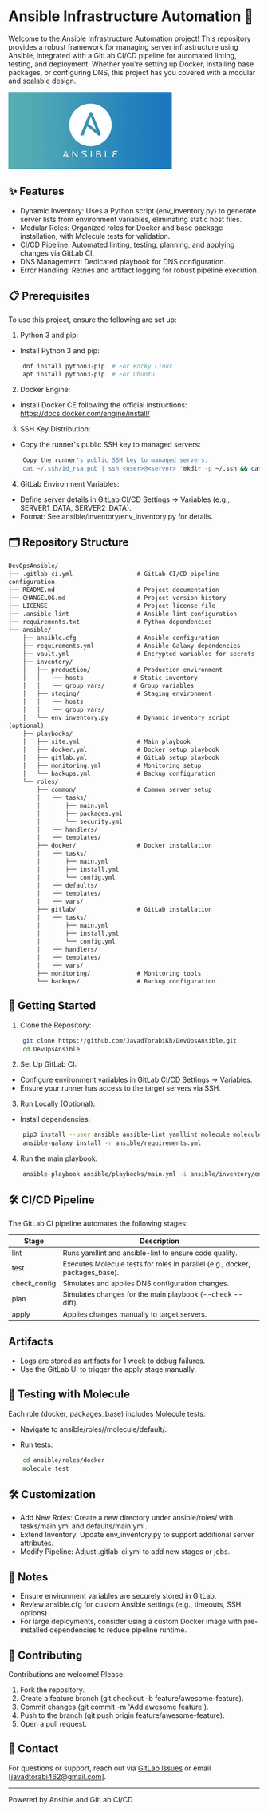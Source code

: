 # Ansible Infrastructure Automation 🚀

Welcome to the Ansible Infrastructure Automation project! This repository provides a robust framework for managing server infrastructure using Ansible, integrated with a GitLab CI/CD pipeline for automated linting, testing, and deployment. Whether you're setting up Docker, installing base packages, or configuring DNS, this project has you covered with a modular and scalable design.

![Ansible Logo](images.jpeg)

## ✨ Features

- Dynamic Inventory: Uses a Python script (env_inventory.py) to generate server lists from environment variables, eliminating static host files.
- Modular Roles: Organized roles for Docker and base package installation, with Molecule tests for validation.
- CI/CD Pipeline: Automated linting, testing, planning, and applying changes via GitLab CI.
- DNS Management: Dedicated playbook for DNS configuration.
- Error Handling: Retries and artifact logging for robust pipeline execution.

## 📋 Prerequisites
To use this project, ensure the following are set up:

1. Python 3 and pip:

- Install Python 3 and pip: 
```bash
    dnf install python3-pip  # For Rocky Linux
    apt install python3-pip  # For Ubuntu
```
2. Docker Engine:

- Install Docker CE following the official instructions: https://docs.docker.com/engine/install/


3. SSH Key Distribution:
- Copy the runner's public SSH key to managed servers:

```bash
    Copy the runner's public SSH key to managed servers:
    cat ~/.ssh/id_rsa.pub | ssh <user>@<server> 'mkdir -p ~/.ssh && cat >> ~/.ssh/authorized_keys'
```

4. GitLab Environment Variables:

- Define server details in GitLab CI/CD Settings → Variables (e.g., SERVER1_DATA, SERVER2_DATA).
- Format: See ansible/inventory/env_inventory.py for details.



## 🗂️ Repository Structure
```plain
DevOpsAnsible/
├── .gitlab-ci.yml                  # GitLab CI/CD pipeline configuration
├── README.md                       # Project documentation
├── CHANGELOG.md                    # Project version history
├── LICENSE                         # Project license file
├── .ansible-lint                   # Ansible lint configuration
├── requirements.txt                # Python dependencies
└── ansible/
    ├── ansible.cfg                 # Ansible configuration
    ├── requirements.yml            # Ansible Galaxy dependencies
    ├── vault.yml                   # Encrypted variables for secrets
    ├── inventory/
    │   ├── production/             # Production environment
    │   │   ├── hosts              # Static inventory
    │   │   └── group_vars/        # Group variables
    │   ├── staging/                # Staging environment
    │   │   ├── hosts
    │   │   └── group_vars/
    │   └── env_inventory.py        # Dynamic inventory script (optional)
    ├── playbooks/
    │   ├── site.yml                # Main playbook
    │   ├── docker.yml              # Docker setup playbook
    │   ├── gitlab.yml              # GitLab setup playbook
    │   ├── monitoring.yml          # Monitoring setup
    │   └── backups.yml             # Backup configuration
    └── roles/
        ├── common/                 # Common server setup
        │   ├── tasks/
        │   │   ├── main.yml
        │   │   ├── packages.yml
        │   │   └── security.yml
        │   ├── handlers/
        │   └── templates/
        ├── docker/                 # Docker installation
        │   ├── tasks/
        │   │   ├── main.yml
        │   │   ├── install.yml
        │   │   └── config.yml
        │   ├── defaults/
        │   ├── templates/
        │   └── vars/
        ├── gitlab/                 # GitLab installation
        │   ├── tasks/
        │   │   ├── main.yml
        │   │   ├── install.yml
        │   │   └── config.yml
        │   ├── handlers/
        │   ├── templates/
        │   └── vars/
        ├── monitoring/             # Monitoring tools
        └── backups/                # Backup configuration
```

## 🚀 Getting Started

1. Clone the Repository:
```bash
    git clone https://github.com/JavadTorabiKh/DevOpsAnsible.git
    cd DevOpsAnsible
```

2. Set Up GitLab CI:

- Configure environment variables in GitLab CI/CD Settings → Variables.
- Ensure your runner has access to the target servers via SSH.


3. Run Locally (Optional):

- Install dependencies:
```bash
    pip3 install --user ansible ansible-lint yamllint molecule molecule-docker docker
    ansible-galaxy install -r ansible/requirements.yml
```

4. Run the main playbook:
```bash
    ansible-playbook ansible/playbooks/main.yml -i ansible/inventory/env_inventory.py
```

## 🛠️ CI/CD Pipeline
The GitLab CI pipeline automates the following stages:

| Stage | Description |
|---------|---------|
| lint    | Runs yamllint and ansible-lint to ensure code quality.   |
| test    | Executes Molecule tests for roles in parallel (e.g., docker, packages_base).   |
| check_config    |  Simulates and applies DNS configuration changes.   |
| plan    | Simulates changes for the main playbook (--check --diff).   |
| apply    | Applies changes manually to target servers.   |


## Artifacts

- Logs are stored as artifacts for 1 week to debug failures.
- Use the GitLab UI to trigger the apply stage manually.

## 🧪 Testing with Molecule
Each role (docker, packages_base) includes Molecule tests:

- Navigate to ansible/roles/<role>/molecule/default/.

- Run tests:
```bash
    cd ansible/roles/docker
    molecule test
```

## 🛠️ Customization

- Add New Roles: Create a new directory under ansible/roles/ with tasks/main.yml and defaults/main.yml.
- Extend Inventory: Update env_inventory.py to support additional server attributes.
- Modify Pipeline: Adjust .gitlab-ci.yml to add new stages or jobs.

## 📝 Notes

- Ensure environment variables are securely stored in GitLab.
- Review ansible.cfg for custom Ansible settings (e.g., timeouts, SSH options).
- For large deployments, consider using a custom Docker image with pre-installed dependencies to reduce pipeline runtime.

## 🤝 Contributing
Contributions are welcome! Please:

1. Fork the repository.
2. Create a feature branch (git checkout -b feature/awesome-feature).
3. Commit changes (git commit -m 'Add awesome feature').
4. Push to the branch (git push origin feature/awesome-feature).
5. Open a pull request.

## 📧 Contact
For questions or support, reach out via [GitLab Issues](/issues) or email [javadtorabi462@gmail.com].

---

Powered by Ansible and GitLab CI/CD

